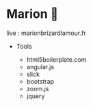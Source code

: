 # Marion :yellow_heart:

live : marionbrizardlamour.fr

- Tools

  - html5boilerplate.com
  - angular.js
  - slick
  - bootstrap
  - zoom.js
  - jquery
